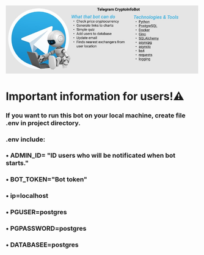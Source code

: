 ![Header](https://github.com/Brainisthekey/Telegram-CryptoInfoBot/blob/master/data/Project_image.png)

# Important information for users!⚠️
### If you want to run this bot on your local machine, create file .env in project directory.
### .env include:
###  • ADMIN_ID= "ID users who will be notificated when bot starts."
###  • BOT_TOKEN="Bot token"
###  • ip=localhost
###  • PGUSER=postgres
###  • PGPASSWORD=postgres
###  • DATABASEE=postgres